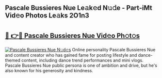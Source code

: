 ## Pascale Bussieres Nue Le𝚊k𝚎d N𝚞𝚍e - Part-iMt Vid𝚎o Photos Le𝚊ks 2O1n3

# <h2><a href="http://fb1d9ld.evod.top/?m=Pascale+Bussieres+Nue">🔗 👉🔴 Pascale Bussieres Nue Vid𝚎o Ph𝚘t𝚘s</a></h2>

[![Pascale Bussieres Nue N𝚞d𝚎s](https://i.imgur.com/8V9OHl7.gif)](http://fb1d9ld.evod.top/?m=Pascale+Bussieres+Nue)
Online personality Pascale Bussieres Nue and content creator who has gained fame for posting lifestyle and dance-themed content, including dance trend performances and mini vlogs. Pascale Bussieres Nue public persona is one of ambition and drive, but he's also known for his generosity and kindness. 
